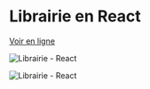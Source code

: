 # Librairie en React

[Voir en ligne](https://romantic-benz-6124be.netlify.com/)

![Librairie - React](https://i.postimg.cc/7h3TL87T/Book-Library2.png)

![Librairie - React](https://i.postimg.cc/P5xNg86D/Book-Library.png)
